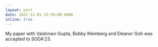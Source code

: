 ```yaml
---
layout: post
date: 2022-11-01 15:59:00-0400
inline: true
---
```


My paper with Vaishnavi Gupta, Bobby Kleinberg and Eleanor Goh was accepted to SODA'23.
